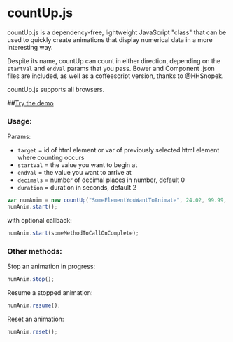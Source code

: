countUp.js
==========

countUp.js is a dependency-free, lightweight JavaScript "class" that can be used to quickly create animations that display numerical data in a more interesting way. 

Despite its name, countUp can count in either direction, depending on the `startVal` and `endVal` params that you pass. Bower and Component .json files are included, as well as a coffeescript version, thanks to @HHSnopek.

countUp.js supports all browsers. 

##[Try the demo](http://inorganik.github.io/countUp.js)

### Usage:

Params:
- `target` = id of html element or var of previously selected html element where counting occurs
- `startVal` = the value you want to begin at
- `endVal` = the value you want to arrive at
- `decimals` = number of decimal places in number, default 0
- `duration` = duration in seconds, default 2

```js
var numAnim = new countUp("SomeElementYouWantToAnimate", 24.02, 99.99, 2, 1.5);
numAnim.start();
```

with optional callback:

```js
numAnim.start(someMethodToCallOnComplete);
```

### Other methods:

Stop an animation in progress:

```js
numAnim.stop();
```

Resume a stopped animation:

```js
numAnim.resume();
```

Reset an animation:

```js
numAnim.reset();
```
